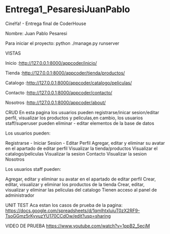 # Entrega1_PesaresiJuanPablo
CineYa! - Entrega final de CoderHouse 

Nombre: Juan Pablo Pesaresi

Para iniciar el proyecto: python ./manage.py runserver

VISTAS

Inicio :http://127.0.0.1:8000/appcoder/inicio/

Tienda :http://127.0.0.1:8000/appcoder/tienda/productos/

Catalogo :http://127.0.0.1:8000/appcoder/catalogo/peliculas/

Contacto :http://127.0.0.1:8000/appcoder/contacto/

Nosotros :http://127.0.0.1:8000/appcoder/about/

CRUD
En esta pagina los usuarios pueden registrarse/inicar sesion/editar perfil, visualizar los productos y peliculas,en cambio, los usuarios staff/superuser pueden eliminar - editar elementos de la base de datos

Los usuarios pueden:

Registrarse - Iniciar Sesion - Editar Perfil
Agregar, editar y eliminar su avatar en el apartado de editar perfil
Visualizar la tienda/productos
Visualizar el catalogo/peliculas
Visualizar la sesion Contacto
Visualizar la sesion Nosotros


Los usuarios staff pueden:

Agregar, editar y eliminar su avatar en el apartado de editar perfil
Crear, editar, visualizar y eliminar los productos de la tienda
Crear, editar, visualizar y eliminar las peliculas del catalogo
Tienen acceso al panel de administrador


UNIT TEST
Aca estan los casos de prueba de la pagina: https://docs.google.com/spreadsheets/d/1qmlhtxluiuT0zX2RF9-TsoGGmz5rKyvuzYU170CCdOw/edit?usp=sharing

VIDEO DE PRUEBA
https://www.youtube.com/watch?v=1ppB2_5ecjM

